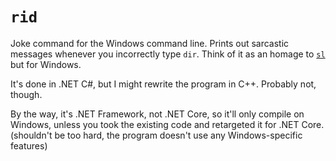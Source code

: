 # `rid`
Joke command for the Windows command line. Prints out sarcastic messages whenever you incorrectly type `dir`. Think of it as an homage to [`sl`](https://github.com/mtoyoda/sl) but for Windows.

It's done in .NET C#, but I might rewrite the program in C++. Probably not, though.

By the way, it's .NET Framework, not .NET Core, so it'll only compile on Windows, unless you took the existing code and retargeted it for .NET Core. (shouldn't be too hard, the program doesn't use any Windows-specific features)

